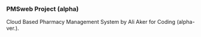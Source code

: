### PMSweb Project (alpha)
Cloud Based Pharmacy Management System by Ali Aker for Coding (alpha-ver.).
